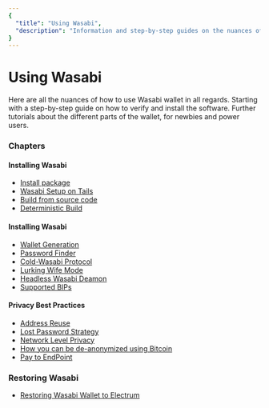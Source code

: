 ```yaml
---
{
  "title": "Using Wasabi",
  "description": "Information and step-by-step guides on the nuances of how to use Wasabi. This is the Wasabi documentation, an archive of knowledge about the open-source, non-custodial and privacy-focused Bitcoin wallet for desktop."
}
---
```


# Using Wasabi

Here are all the nuances of how to use Wasabi wallet in all regards.
Starting with a step-by-step guide on how to verify and install the software.
Further tutorials about the different parts of the wallet, for newbies and power users.

### Chapters

#### Installing Wasabi
- [Install package](/using-wasabi/InstallPackage.html)
- [Wasabi Setup on Tails](/using-wasabi/WasabiSetupTails.html)
- [Build from source code](/using-wasabi/BuildSource.html)
- [Deterministic Build](/using-wasabi/DeterministicBuild.html)
#### Installing Wasabi
- [Wallet Generation](/using-wasabi/WalletGeneration.html)
- [Password Finder](/using-wasabi/PasswordFinder.html)
- [Cold-Wasabi Protocol](/using-wasabi/ColdWasabi.html)
- [Lurking Wife Mode](/using-wasabi/LurkingWifeMode.html)
- [Headless Wasabi Deamon](/using-wasabi/Daemon.html)
- [Supported BIPs](/using-wasabi/BIPs.html)
#### Privacy Best Practices
- [Address Reuse](/using-wasabi/AddressReuse.html)
- [Lost Password Strategy](/using-wasabi/LostPassword.html)
- [Network Level Privacy](/using-wasabi/NetworkLevelPrivacy.html)
- [How you can be de-anonymized using Bitcoin](/using-wasabi/Deanonimization.html)
- [Pay to EndPoint](/using-wasabi/PayToEndPoint.html)
### Restoring Wasabi
- [Restoring Wasabi Wallet to Electrum](/using-wasabi/RestoreElectrum.html)
